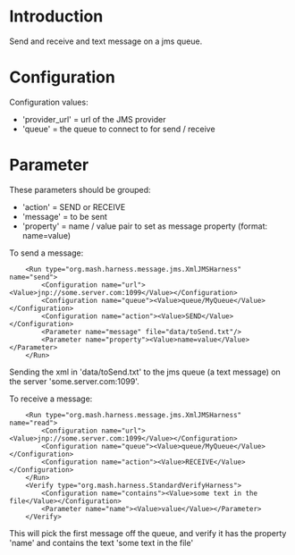 # Introduction #

Send and receive and text message on a jms queue.

# Configuration #
Configuration values:
  * 'provider\_url' = url of the JMS provider
  * 'queue' = the queue to connect to for send / receive

# Parameter #
These parameters should be grouped:
  * 'action' = SEND or RECEIVE
  * 'message' = to be sent
  * 'property' = name / value pair to set as message property (format: name=value)

To send a message:
```
    <Run type="org.mash.harness.message.jms.XmlJMSHarness" name="send">
        <Configuration name="url"><Value>jnp://some.server.com:1099</Value></Configuration>
        <Configuration name="queue"><Value>queue/MyQueue</Value></Configuration>
        <Configuration name="action"><Value>SEND</Value></Configuration>
        <Parameter name="message" file="data/toSend.txt"/>
        <Parameter name="property"><Value>name=value</Value></Parameter>
    </Run>
```

Sending the xml in 'data/toSend.txt' to the jms queue (a text message) on the server 'some.server.com:1099'.

To receive a message:
```
    <Run type="org.mash.harness.message.jms.XmlJMSHarness" name="read">
        <Configuration name="url"><Value>jnp://some.server.com:1099</Value></Configuration>
        <Configuration name="queue"><Value>queue/MyQueue</Value></Configuration>
        <Configuration name="action"><Value>RECEIVE</Value></Configuration>
    </Run>
    <Verify type="org.mash.harness.StandardVerifyHarness">
        <Configuration name="contains"><Value>some text in the file</Value></Configuration>
        <Parameter name="name"><Value>value</Value></Parameter>
    </Verify>
```

This will pick the first message off the queue, and verify it has the property 'name' and contains the text 'some text in the file'